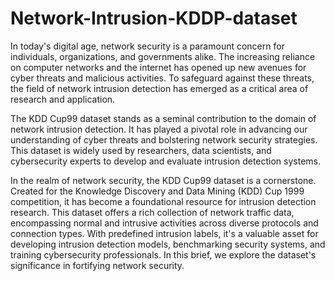 # Network-Intrusion-KDDP-dataset
In today's digital age, network security is a paramount concern for individuals, organizations, and governments alike. The increasing reliance on computer networks and the internet has opened up new avenues for cyber threats and malicious activities. To safeguard against these threats, the field of network intrusion detection has emerged as a critical area of research and application.

The KDD Cup99 dataset stands as a seminal contribution to the domain of network intrusion detection. It has played a pivotal role in advancing our understanding of cyber threats and bolstering network security strategies. This dataset is widely used by researchers, data scientists, and cybersecurity experts to develop and evaluate intrusion detection systems.

In the realm of network security, the KDD Cup99 dataset is a cornerstone. Created for the Knowledge Discovery and Data Mining (KDD) Cup 1999 competition, it has become a foundational resource for intrusion detection research. This dataset offers a rich collection of network traffic data, encompassing normal and intrusive activities across diverse protocols and connection types. With predefined intrusion labels, it's a valuable asset for developing intrusion detection models, benchmarking security systems, and training cybersecurity professionals. In this brief, we explore the dataset's significance in fortifying network security.
